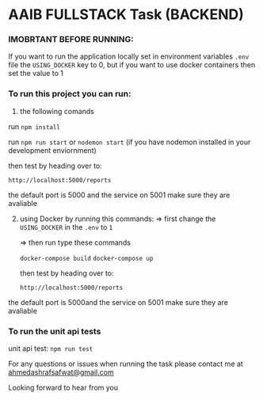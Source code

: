 # AAIB FULLSTACK Task (BACKEND)

### IMOBRTANT BEFORE RUNNING:

 If you want to run the application locally set in environment variables `.env` file the `USING_DOCKER` key to 0, but if you want to use docker containers then set the value to 1

### To run this project you can run:

1. the following comands

run `npm install`

run `npm run start` or `nodemon start` (if you have nodemon installed in your development enviornment)

then test by heading over to:

   `http://localhost:5000/reports`

the default port is 5000 and the service on 5001 make sure they are avaliable

2. using Docker by running this commands:
   => first change the `USING_DOCKER` in the `.env` to `1`


   => then run type these commands
   
   `docker-compose build`
   `docker-compose up`

   then test by heading over to:

   `http://localhost:5000/reports`

the default port is 5000and the service on 5001  make sure they are avaliable

### To run the unit api tests

 unit api test: `npm run test`


For any questions or issues when running the task please contact me at ahmedashrafsafwat@gmail.com

Looking forward to hear from you